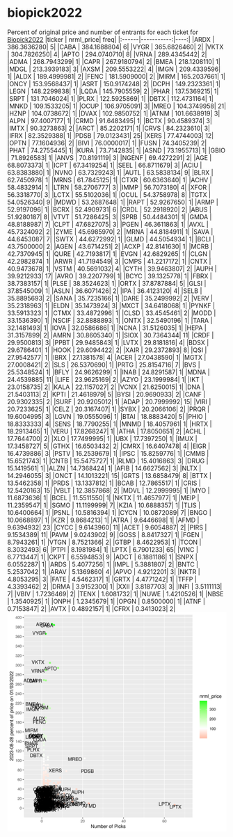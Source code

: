 # biopick2022
Percent of original price and number of entrants for each ticket for [Biopick2022](https://twitter.com/hashtag/Biopick2022)
|ticker |  nrml_price| freq|
|:------|-----------:|----:|
|ARDX   | 386.3636280|    5|
|CABA   | 384.1688804|    6|
|VYGR   | 365.6826460|    2|
|VKTX   | 304.7826250|    4|
|APTO   | 294.0740710|    8|
|VRNA   | 289.4345442|    2|
|ADMA   | 268.7943299|    1|
|CAPR   | 267.9180794|    2|
|BMEA   | 218.1208110|    1|
|MDGL   | 213.3939183|    3|
|AXSM   | 209.5553222|    4|
|IMGN   | 209.4339596|    1|
|ALDX   | 189.4999981|    2|
|FENC   | 181.5909000|    2|
|MIRM   | 165.2037661|    1|
|ONCY   | 153.9568437|    1|
|ASRT   | 150.9174248|    2|
|DCPH   | 149.2323361|    1|
|LEGN   | 148.2299838|    1|
|LQDA   | 145.7905559|    2|
|PHAR   | 137.5369215|    1|
|SRPT   | 131.7046024|    1|
|PLRX   | 122.5925869|    1|
|DBTX   | 112.4731164|    1|
|MNKD   | 109.1533205|    1|
|OCUP   | 106.9705091|    3|
|MREO   | 104.3749958|   21|
|HZNP   | 104.0738672|    1|
|DVAX   | 102.9850752|    1|
|ATNM   | 101.6638919|    3|
|ALPN   |  97.4007177|    1|
|CRMD   |  91.6483495|    1|
|BCTX   |  90.4589374|    3|
|IMTX   |  90.3273863|    2|
|ARCT   |  85.2202171|    1|
|CRVS   |  84.2323610|    3|
|IFRX   |  82.3529388|    1|
|PDSB   |  79.0123431|   25|
|XERS   |  77.4744003|   12|
|OPTN   |  77.1604936|    2|
|BIVI   |  76.0000017|    1|
|FUSN   |  74.3405239|    2|
|PHAT   |  74.2755445|    1|
|KURA   |  73.7142835|    1|
|ASND   |  73.1955713|    1|
|GBIO   |  71.8926583|    1|
|ANVS   |  70.8191119|    3|
|NGENF  |  69.4272291|    2|
|AGE    |  68.8073373|    1|
|ICPT   |  67.3419254|    1|
|SEEL   |  66.8711679|    3|
|ACIU   |  63.8383880|    1|
|NVNO   |  63.7329243|    1|
|AUTL   |  63.5838134|    9|
|BLRX   |  62.7450978|    1|
|MRNS   |  61.7845125|    1|
|CTXR   |  60.6363640|    1|
|ACHV   |  58.4832914|    1|
|LTRN   |  58.2706777|    3|
|IMMP   |  56.7073180|    4|
|XFOR   |  56.3318770|    3|
|LCTX   |  55.5102036|    1|
|OCUL   |  54.3758978|    8|
|TGTX   |  54.0526340|    9|
|MDWD   |  53.2687648|    1|
|RAPT   |  52.9267650|    1|
|ARMP   |  52.9197096|    1|
|BCRX   |  52.4909731|    6|
|CRDL   |  52.2918920|    2|
|ABUS   |  51.9280187|    8|
|VTVT   |  51.7286425|    3|
|SPRB   |  50.4484301|    1|
|GMDA   |  48.8188987|    7|
|CLPT   |  47.6827075|    3|
|PGEN   |  46.3611863|    1|
|AVXL   |  45.7324092|    2|
|ZYME   |  45.6985970|    2|
|MRNA   |  44.8184911|    1|
|SAVA   |  44.6453087|    7|
|SWTX   |  44.6272992|    1|
|GLMD   |  44.5054934|    1|
|BCLI   |  43.7500000|    2|
|AGEN   |  43.6714251|    2|
|ACXP   |  42.8141630|    1|
|MCRB   |  42.7370945|    1|
|QURE   |  42.7193817|    1|
|EVGN   |  42.6829265|    1|
|CLGN   |  42.2982874|    1|
|ARWR   |  41.7194549|    3|
|CMPS   |  41.2217172|    1|
|CNTX   |  40.9473678|    1|
|VSTM   |  40.5691032|    4|
|CYTH   |  39.9463807|    2|
|AUPH   |  39.9212933|   17|
|AVRO   |  39.2207799|    1|
|BCYC   |  39.1325778|    1|
|FBRX   |  38.7383157|    1|
|PLSE   |  38.3524623|    1|
|ORTX   |  37.8787884|    5|
|GLSI   |  37.8545009|    1|
|ASLN   |  36.6071426|    2|
|IPA    |  36.4123120|    4|
|SELB   |  35.8895693|    2|
|SANA   |  35.7235166|    1|
|DARE   |  35.2499992|    2|
|VERV   |  35.2318963|    1|
|ELDN   |  35.1473924|    3|
|MXCT   |  34.6418068|    1|
|PYNKF  |  33.5913323|    1|
|CTMX   |  33.4872996|    1|
|CLSD   |  33.4545461|    2|
|MODD   |  33.1536390|    1|
|NSCIF  |  32.8888893|    1|
|ONTX   |  32.5490196|    1|
|TARA   |  32.1481493|    1|
|IOVA   |  32.0586686|    1|
|NCNA   |  31.5126035|    1|
|HEPA   |  31.3157899|    2|
|AMRN   |  30.8605340|    1|
|SIOX   |  30.7364344|   11|
|CRDF   |  29.9500813|    3|
|PPBT   |  29.9485843|    1|
|LVTX   |  29.8181816|    4|
|BDSX   |  29.6786401|    1|
|HOOK   |  29.6094422|    2|
|XAIR   |  29.2372893|    8|
|QSI    |  27.9542577|    1|
|IBRX   |  27.1381578|    4|
|ACER   |  27.0438590|    1|
|MGTX   |  27.0008421|    2|
|SLS    |  26.5370690|    1|
|PRTG   |  25.8154716|    7|
|BVS    |  25.5348524|    1|
|BFLY   |  24.9626299|    1|
|INAB   |  24.8291587|    1|
|MDNA   |  24.4539885|   11|
|LIFE   |  23.9625169|    2|
|AZYO   |  23.1999984|    1|
|IKT    |  23.0158735|    2|
|KALA   |  22.1157027|    2|
|VCNX   |  21.6250015|    1|
|DNA    |  21.5403113|    2|
|KPTI   |  21.4618979|    5|
|BYSI   |  20.9690933|    2|
|CANF   |  20.9302335|    2|
|SURF   |  20.9205012|    1|
|ADAP   |  20.7999992|   15|
|VIRI   |  20.7233625|    1|
|CELZ   |  20.3167407|    1|
|SYBX   |  20.2066106|    2|
|PRQR   |  19.6004995|    3|
|LGVN   |  19.0555096|    1|
|BTAI   |  18.8883420|    5|
|PHIO   |  18.8333333|    4|
|SENS   |  18.7790255|    1|
|MNMD   |  18.4057961|    1|
|HRTX   |  18.2913465|    1|
|VERU   |  17.8268247|    1|
|ATHA   |  17.8050651|    2|
|ACHL   |  17.7644700|    2|
|XLO    |  17.7499995|    1|
|UBX    |  17.7397250|    1|
|IMUX   |  17.3458727|    5|
|GTHX   |  16.6503432|    2|
|CMRX   |  16.6407478|    4|
|EIGR   |  16.4739886|    3|
|PSTV   |  16.2539679|    1|
|IPSC   |  15.8259776|    1|
|CMMB   |  15.6521743|    1|
|CNTB   |  15.5475727|    1|
|RLMD   |  15.4016863|    3|
|DRUG   |  15.1419561|    1|
|ALZN   |  14.7368424|    1|
|AFIB   |  14.6627562|    3|
|NLTX   |  14.2946055|    3|
|ONCT   |  14.1013221|   15|
|GRTS   |  13.6858479|    8|
|BTTX   |  13.5462358|    1|
|PRDS   |  13.1337812|    1|
|BCAB   |  12.7865517|    1|
|CRIS   |  12.5420163|   15|
|VBLT   |  12.3857868|    2|
|MDVL   |  12.2999995|    1|
|MYO    |  11.6873636|    1|
|BCEL   |  11.5511550|    1|
|NKTX   |  11.4657977|    1|
|MEIP   |  11.2359547|    1|
|SGMO   |  11.1199999|    7|
|KZIA   |  10.6888357|    1|
|TLIS   |  10.6400664|    1|
|PSNL   |  10.5816394|    1|
|CYCN   |  10.0872089|    7|
|BNGO   |  10.0668897|    1|
|KZR    |   9.8684213|    1|
|ATRA   |   9.6446698|    1|
|AFMD   |   9.6394932|   23|
|CYCC   |   9.6143960|   11|
|ACET   |   9.6054887|    2|
|PIRS   |   9.1534389|   11|
|PAVM   |   9.0243902|    9|
|GOSS   |   8.8417327|    1|
|FGEN   |   8.7943261|    1|
|VTGN   |   8.7521366|    2|
|GTBP   |   8.4622953|    1|
|TCON   |   8.3032493|    6|
|PTPI   |   8.1981984|    1|
|LPTX   |   6.7901233|   65|
|VINC   |   6.7713447|    1|
|CKPT   |   6.5594853|    9|
|ADCT   |   6.1881186|    1|
|SNPX   |   6.0552287|    1|
|ARDS   |   5.4077256|    1|
|IMPL   |   5.3881807|    2|
|BNTC   |   5.2537042|    1|
|ARAV   |   5.1369860|    4|
|APVO   |   4.9212201|    3|
|NKTR   |   4.8053295|    3|
|FATE   |   4.5462317|    1|
|GRTX   |   4.4771242|    1|
|TFFP   |   4.3393462|    2|
|DRMA   |   3.9152300|    1|
|XXII   |   3.8187703|    3|
|INFI   |   3.5111113|    7|
|VBIV   |   1.7236469|    2|
|TENX   |   1.6081732|    1|
|NUWE   |   1.4210526|    1|
|NBSE   |   1.3540925|    1|
|ONPH   |   1.2345679|    1|
|OPGN   |   0.8500000|    1|
|ATNF   |   0.7153847|    2|
|AVTX   |   0.4892157|    1|
|CFRX   |   0.3413023|    2|
![retvspicks](biopicks.png?raw=true)
